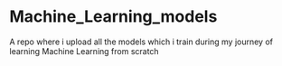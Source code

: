 # Machine_Learning_models
A repo where i upload all the models which i train during my journey of learning Machine Learning from scratch
